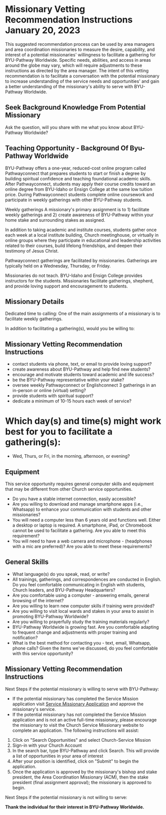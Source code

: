 # Missionary Vetting Recommendation Instructions January 20, 2023

This suggested recommendation process can be used by area managers and area coordination missionaries to measure the desire, capability, and interest of a potential missionaries' willingness to facilitate a gathering for BYU-Pathway Worldwide. Specific needs, abilities, and access in areas around the globe may vary, which will require adjustments to these instructions as directed by the area manager. The intent of this vetting recommendation is to facilitate a conversation with the potential missionary to increase understanding of the service needs and opportunities' and gain a better understanding of the missionary's ability to serve with BYU-Pathway Worldwide.

## Seek Background Knowledge From Potential Missionary

Ask the question, will you share with me what you know about BYU-Pathway Worldwide?

## Teaching Opportunity - Background Of Byu-Pathway Worldwide

BYU-Pathway offers a one-year, reduced-cost online program called Pathwayconnect that prepares students to start or finish a degree by building spiritual confidence and teaching foundational academic skills. After Pathwayconnect, students may apply their course credits toward an online degree from BYU-Idaho or Ensign College at the same low tuition price. During Pathwayconnect students complete online coursework and participate in weekly gatherings with other BYU-Pathway students.

Weekly gatherings A missionary's primary assignment is to 1) facilitate weekly gatherings and 2) create awareness of BYU-Pathway within your home stake and surrounding stakes as assigned.

In addition to taking academic and institute courses, students gather once each week at a local institute building, Church meetinghouse, or virtually in online groups where they participate in educational and leadership activities related to their courses, build lifelong friendships, and deepen their testimony of Jesus Christ.

Pathwayconnect gatherings are facilitated by missionaries. Gatherings are typically held on a Wednesday, Thursday, or Friday.

Missionaries do not teach. BYU-Idaho and Ensign College provides instructors for the students. Missionaries facilitate gatherings, shepherd, and provide loving support and encouragement to students.

## Missionary Details

Dedicated time to calling: One of the main assignments of a missionary is to facilitate weekly gatherings.

In addition to facilitating a gathering(s), would you be willing to:

## Missionary Vetting Recommendation Instructions

- contact students via phone, text, or email to provide loving support?
- create awareness about BYU-Pathway and help find new students?
- encourage and motivate students toward academic and life success?
- be the BYU-Pathway representative within your stake?
- oversee weekly Pathwayconnect or Englishconnect 3 gatherings in an in-person or online (virtual) setting?
- provide students with spiritual support?
- dedicate a minimum of 10-15 hours each week of service?

# Which day(s) and time(s) might work best for you to facilitate a gathering(s):
- Wed, Thurs, or Fri, in the morning, afternoon, or evening?

## Equipment
This service opportunity requires general computer skills and equipment that may be different from other Church service opportunities.
- Do you have a stable internet connection, easily accessible?
- Are you willing to download and manage smartphone apps (i.e., Whatsapp) to enhance your communication with students and other missionaries?
- You will need a computer less than 6 years old and functions well. Either a desktop or laptop is required. A smartphone, iPad, or Chromebook cannot be used to facilitate a gathering. Are you able to meet this requirement?
- You will need to have a web camera and microphone - (headphones with a mic are preferred)?
Are you able to meet these requirements?

## General Skills
- What language(s) do you speak, read, or write?
- All trainings, gatherings, and correspondences are conducted in English. Do you feel comfortable communicating in English with students, Church leaders, and BYU-Pathway Headquarters?
- Are you comfortable using a computer - answering emails, general browsing of the internet?
- Are you willing to learn new computer skills if training were provided?
- Are you willing to visit local wards and stakes in your area to assist in promoting BYU-Pathway Worldwide?
- Are you willing to prayerfully study the training materials regularly?
- BYU-Pathway Worldwide is growing fast. Are you comfortable adapting to frequent change and adjustments with proper training and notification?
- What is the best method for contacting you - text, email, Whatsapp, phone calls?
Given the items we've discussed, do you feel comfortable with this service opportunity?

## Missionary Vetting Recommendation Instructions
Next Steps if the potential missionary is willing to serve with BYU-Pathway:
- If the potential missionary has completed the Service Mission application visit [Service Missionary Application](https://servicemissionary.churchofjesuschrist.org/) and approve the missionary's service.
- If the potential missionary has not completed the Service Mission application and is not an active full-time missionary, please encourage the missionary to visit the Church Service Missionary website to complete an application. The following instructions will assist:
1. Click on "Search Opportunities" and select Church-Service Mission
2. Sign-in with your Church Account
3. In the search bar, type BYU-Pathway and click Search. This will provide a list of opportunities in your area of interest
4. After your position is identified, click on "Submit" to begin the application.
5. Once the application is approved by the missionary's bishop and stake president, the Area Coordination Missionary (ACM), then the stake president (final assignment approval); the missionary is approved to begin.

Next Steps if the potential missionary is not willing to serve:

**Thank the individual for their interest in BYU-Pathway Worldwide.**

